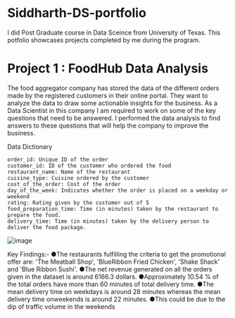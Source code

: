 # Siddharth-DS-portfolio
I did Post Graduate course in Data Sceince from University of Texas. This potfolio showcases projects completed by me during the program.
# Project 1 : FoodHub Data Analysis

The food aggregator company has stored the data of the different orders made by the registered customers in their online portal. They want to analyze the data to draw some actionable insights for the business. As a Data Scientist in this company I am required to work on some of the key questions that need to be answered. I performed the data analysis to find answers to these questions that will help the company to improve the business.

Data Dictionary

    order_id: Unique ID of the order
    customer_id: ID of the customer who ordered the food
    restaurant_name: Name of the restaurant
    cuisine_type: Cuisine ordered by the customer
    cost_of_the_order: Cost of the order
    day_of_the_week: Indicates whether the order is placed on a weekday or weekend
    rating: Rating given by the customer out of 5
    food_preparation_time: Time (in minutes) taken by the restaurant to prepare the food. 
    delivery_time: Time (in minutes) taken by the delivery person to deliver the food package. 


![image](https://user-images.githubusercontent.com/110747132/183268450-93a3118b-ed68-4dd4-a22c-986973bfea5b.png)

Key Findings:-
●The restaurants fulfilling the criteria to get the promotional offer are: 'The Meatball Shop', 'BlueRibbon Fried Chicken', 'Shake Shack' and 'Blue Ribbon Sushi'.
●The net revenue generated on all the orders given in the dataset is around 6166.3 dollars.
●Approximately 10.54 % of the total orders have more than 60 minutes of total delivery time.
●The mean delivery time on weekdays is around 28 minutes whereas the mean delivery time onweekends is around 22 minutes.
●This could be due to the dip of traffic volume in the weekends

